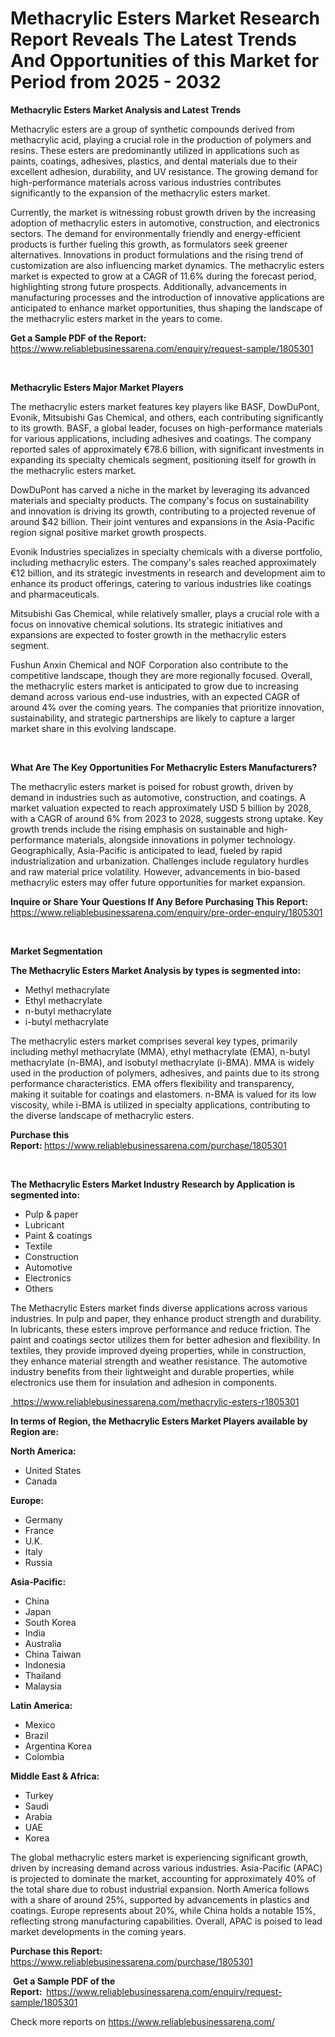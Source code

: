 <p><h1>Methacrylic Esters Market Research Report Reveals The Latest Trends And Opportunities of this Market for Period from 2025 - 2032</h1></p><p><strong>Methacrylic Esters Market Analysis and Latest Trends</strong></p>
<p><p>Methacrylic esters are a group of synthetic compounds derived from methacrylic acid, playing a crucial role in the production of polymers and resins. These esters are predominantly utilized in applications such as paints, coatings, adhesives, plastics, and dental materials due to their excellent adhesion, durability, and UV resistance. The growing demand for high-performance materials across various industries contributes significantly to the expansion of the methacrylic esters market.</p><p>Currently, the market is witnessing robust growth driven by the increasing adoption of methacrylic esters in automotive, construction, and electronics sectors. The demand for environmentally friendly and energy-efficient products is further fueling this growth, as formulators seek greener alternatives. Innovations in product formulations and the rising trend of customization are also influencing market dynamics. The methacrylic esters market is expected to grow at a CAGR of 11.6% during the forecast period, highlighting strong future prospects. Additionally, advancements in manufacturing processes and the introduction of innovative applications are anticipated to enhance market opportunities, thus shaping the landscape of the methacrylic esters market in the years to come.</p></p>
<p><strong>Get a Sample PDF of the Report:&nbsp;</strong> <a href="https://www.reliablebusinessarena.com/enquiry/request-sample/1805301?utm_campaign=3212&utm_medium=2&utm_source=Github&utm_content=ia&utm_term=31032025&utm_id=methacrylic-esters">https://www.reliablebusinessarena.com/enquiry/request-sample/1805301</a></p>
<p>&nbsp;</p>
<p><strong>Methacrylic Esters Major Market Players</strong></p>
<p><p>The methacrylic esters market features key players like BASF, DowDuPont, Evonik, Mitsubishi Gas Chemical, and others, each contributing significantly to its growth. BASF, a global leader, focuses on high-performance materials for various applications, including adhesives and coatings. The company reported sales of approximately €78.6 billion, with significant investments in expanding its specialty chemicals segment, positioning itself for growth in the methacrylic esters market.</p><p>DowDuPont has carved a niche in the market by leveraging its advanced materials and specialty products. The company's focus on sustainability and innovation is driving its growth, contributing to a projected revenue of around $42 billion. Their joint ventures and expansions in the Asia-Pacific region signal positive market growth prospects.</p><p>Evonik Industries specializes in specialty chemicals with a diverse portfolio, including methacrylic esters. The company's sales reached approximately €12 billion, and its strategic investments in research and development aim to enhance its product offerings, catering to various industries like coatings and pharmaceuticals.</p><p>Mitsubishi Gas Chemical, while relatively smaller, plays a crucial role with a focus on innovative chemical solutions. Its strategic initiatives and expansions are expected to foster growth in the methacrylic esters segment.</p><p>Fushun Anxin Chemical and NOF Corporation also contribute to the competitive landscape, though they are more regionally focused. Overall, the methacrylic esters market is anticipated to grow due to increasing demand across various end-use industries, with an expected CAGR of around 4% over the coming years. The companies that prioritize innovation, sustainability, and strategic partnerships are likely to capture a larger market share in this evolving landscape.</p></p>
<p>&nbsp;</p>
<p><strong>What Are The Key Opportunities For Methacrylic Esters Manufacturers?</strong></p>
<p><p>The methacrylic esters market is poised for robust growth, driven by demand in industries such as automotive, construction, and coatings. A market valuation expected to reach approximately USD 5 billion by 2028, with a CAGR of around 6% from 2023 to 2028, suggests strong uptake. Key growth trends include the rising emphasis on sustainable and high-performance materials, alongside innovations in polymer technology. Geographically, Asia-Pacific is anticipated to lead, fueled by rapid industrialization and urbanization. Challenges include regulatory hurdles and raw material price volatility. However, advancements in bio-based methacrylic esters may offer future opportunities for market expansion.</p></p>
<p><strong>Inquire or Share Your Questions If Any Before Purchasing This Report:</strong> <a href="https://www.reliablebusinessarena.com/enquiry/pre-order-enquiry/1805301?utm_campaign=3212&utm_medium=2&utm_source=Github&utm_content=ia&utm_term=31032025&utm_id=methacrylic-esters">https://www.reliablebusinessarena.com/enquiry/pre-order-enquiry/1805301</a></p>
<p>&nbsp;</p>
<p><strong>Market Segmentation</strong></p>
<p><strong>The Methacrylic Esters Market Analysis by types is segmented into:</strong></p>
<p><ul><li>Methyl methacrylate</li><li>Ethyl methacrylate</li><li>n-butyl methacrylate</li><li>i-butyl methacrylate</li></ul></p>
<p><p>The methacrylic esters market comprises several key types, primarily including methyl methacrylate (MMA), ethyl methacrylate (EMA), n-butyl methacrylate (n-BMA), and isobutyl methacrylate (i-BMA). MMA is widely used in the production of polymers, adhesives, and paints due to its strong performance characteristics. EMA offers flexibility and transparency, making it suitable for coatings and elastomers. n-BMA is valued for its low viscosity, while i-BMA is utilized in specialty applications, contributing to the diverse landscape of methacrylic esters.</p></p>
<p><strong>Purchase this Report:&nbsp;</strong><a href="https://www.reliablebusinessarena.com/purchase/1805301?utm_campaign=3212&utm_medium=2&utm_source=Github&utm_content=ia&utm_term=31032025&utm_id=methacrylic-esters">https://www.reliablebusinessarena.com/purchase/1805301</a></p>
<p>&nbsp;</p>
<p><strong>The Methacrylic Esters Market Industry Research by Application is segmented into:</strong></p>
<p><ul><li>Pulp & paper</li><li>Lubricant</li><li>Paint & coatings</li><li>Textile</li><li>Construction</li><li>Automotive</li><li>Electronics</li><li>Others</li></ul></p>
<p><p>The Methacrylic Esters market finds diverse applications across various industries. In pulp and paper, they enhance product strength and durability. In lubricants, these esters improve performance and reduce friction. The paint and coatings sector utilizes them for better adhesion and flexibility. In textiles, they provide improved dyeing properties, while in construction, they enhance material strength and weather resistance. The automotive industry benefits from their lightweight and durable properties, while electronics use them for insulation and adhesion in components.</p></p>
<p><a href="https://www.reliablebusinessarena.com/methacrylic-esters-r1805301?utm_campaign=3212&utm_medium=2&utm_source=Github&utm_content=ia&utm_term=31032025&utm_id=methacrylic-esters">&nbsp;https://www.reliablebusinessarena.com/methacrylic-esters-r1805301</a></p>
<p><strong>In terms of Region, the Methacrylic Esters Market Players available by Region are:</strong></p>
<p>
    <p> <strong> North America: </strong>
        <ul>
            <li>United States</li>
            <li>Canada</li>
        </ul>
        </p> 
    <p> <strong> Europe: </strong>
        <ul>
            <li>Germany</li>
            <li>France</li>
            <li>U.K.</li>
            <li>Italy</li>
            <li>Russia</li>
        </ul>
        </p> 
    <p> <strong> Asia-Pacific: </strong>
        <ul>
            <li>China</li>
            <li>Japan</li>
            <li>South Korea</li>
            <li>India</li>
            <li>Australia</li>
            <li>China Taiwan</li>
            <li>Indonesia</li>
            <li>Thailand</li>
            <li>Malaysia</li>
        </ul>
        </p> 
    <p> <strong> Latin America: </strong>
        <ul>
            <li>Mexico</li>
            <li>Brazil</li>
            <li>Argentina Korea</li>
            <li>Colombia</li>
        </ul>
        </p> 
    <p> <strong> Middle East & Africa: </strong>
        <ul>
            <li>Turkey</li>
            <li>Saudi</li>
            <li>Arabia</li>
            <li>UAE</li>
            <li>Korea</li>
        </ul>
    </p>
    </p>
<p><p>The global methacrylic esters market is experiencing significant growth, driven by increasing demand across various industries. Asia-Pacific (APAC) is projected to dominate the market, accounting for approximately 40% of the total share due to robust industrial expansion. North America follows with a share of around 25%, supported by advancements in plastics and coatings. Europe represents about 20%, while China holds a notable 15%, reflecting strong manufacturing capabilities. Overall, APAC is poised to lead market developments in the coming years.</p></p>
<p><strong>Purchase this Report: </strong><a href="https://www.reliablebusinessarena.com/purchase/1805301?utm_campaign=3212&utm_medium=2&utm_source=Github&utm_content=ia&utm_term=31032025&utm_id=methacrylic-esters">https://www.reliablebusinessarena.com/purchase/1805301</a></p>
<p>&nbsp;<strong>Get a Sample PDF of the Report:&nbsp;&nbsp;</strong><a href="https://www.reliablebusinessarena.com/enquiry/request-sample/1805301?utm_campaign=3212&utm_medium=2&utm_source=Github&utm_content=ia&utm_term=31032025&utm_id=methacrylic-esters">https://www.reliablebusinessarena.com/enquiry/request-sample/1805301</a></p>
<p><strong></strong></p>
<p>Check more reports on <a href="https://www.reliablebusinessarena.com/?utm_campaign=3212&utm_medium=2&utm_source=Github&utm_content=ia&utm_term=31032025&utm_id=methacrylic-esters">https://www.reliablebusinessarena.com/</a></p>